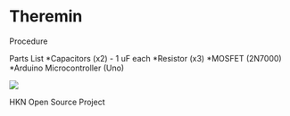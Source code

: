 # Theremin

Procedure

Parts List
*Capacitors (x2) - 1 uF each
*Resistor (x3)
*MOSFET (2N7000)
*Arduino Microcontroller (Uno)

![](http://i.cmpnet.com/audiodesignline/2010/discrete_audio_amplifier_basics_fig9.13.jpg)

HKN Open Source Project
